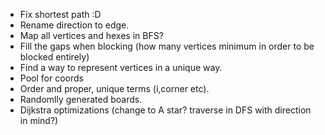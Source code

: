 - Fix shortest path :D
- Rename direction to edge.
- Map all vertices and hexes in BFS?
- Fill the gaps when blocking (how many vertices minimum in order to be blocked entirely)
- Find a way to represent vertices in a unique way.
- Pool for coords
- Order and proper, unique terms (i,corner etc).
- Randomlly generated boards.
- Dijkstra optimizations (change to A star? traverse in DFS with direction in mind?)
